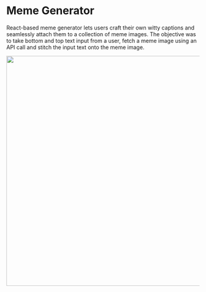# Meme Generator

React-based meme generator lets users craft their own witty captions and seamlessly attach them to a collection of meme images. The objective was to take bottom and top text input from a user, fetch a meme image using an API call and stitch the input text onto the meme image.

<img src="./meme-generator-gif.gif" width="600" height="600" />


